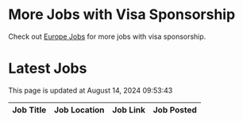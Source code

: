# More Jobs with Visa Sponsorship

Check out [Europe Jobs](https://github.com/sureshparimi/europejobs#latest-jobs) for more jobs with visa sponsorship.

# Latest Jobs

This page is updated at August 14, 2024 09:53:43

| Job Title | Job Location | Job Link | Job Posted |
| --- | --- | --- | --- |
